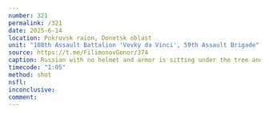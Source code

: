 ```yaml
---
number: 321
permalink: /321
date: 2025-6-14
location: Pokrovsk raion, Donetsk oblast
unit: "108th Assault Battalion 'Vovky da Vinci', 59th Assault Brigade"
source: https://t.me/FilimonovGonor/374
caption: Russian with no helmet and armor is sitting under the tree and shooting himself with his AK right under his chin
timecode: "1:05"
method: shot
nsfl: 
inconclusive: 
comment: 
---
```

<script async src="https://telegram.org/js/telegram-widget.js?22" data-telegram-post="FilimonovGonor/374" data-width="100%" data-userpic="false"></script>